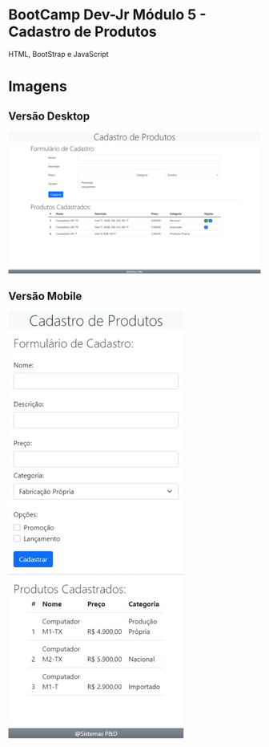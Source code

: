 # BootCamp Dev-Jr Módulo 5 - Cadastro de Produtos

HTML, BootStrap e JavaScript


# Imagens
## Versão Desktop

![Versão Desktop](https://github.com/bootcampfullstack/bootcamp-devjr-modulo5-cadastro-produto/blob/main/app-desktop.jpeg "Versão Desktop")

## Versão Mobile
<img src="https://github.com/bootcampfullstack/bootcamp-devjr-modulo5-cadastro-produto/blob/main/app-mobile.jpeg" width="350"/>


